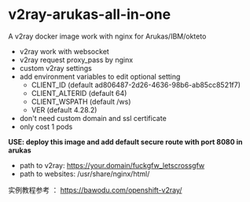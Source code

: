 # v2ray-arukas-all-in-one

A v2ray docker image work with nginx for Arukas/IBM/okteto

- v2ray work with websocket
- v2ray request proxy_pass by nginx
- custom v2ray settings
- add environment variables to edit optional setting
  - CLIENT_ID (default ad806487-2d26-4636-98b6-ab85cc8521f7)
  - CLIENT_ALTERID (default 64)
  - CLIENT_WSPATH (default /ws)
  - VER (default 4.28.2)
- don't need custom domain and ssl certificate
- only cost 1 pods

**USE: deploy this image and add default secure route with port 8080 in arukas**

- path to v2ray: https://your.domain/fuckgfw_letscrossgfw
- path to websites: /usr/share/nginx/html/

实例教程参考 ： https://bawodu.com/openshift-v2ray/

